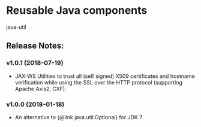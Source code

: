 # Reusable Java components
java-util

## Release Notes:

### v1.0.1 (2018-07-19)
* JAX-WS Utilities to trust all (self signed) X509 certificates and hostname verification while using the SSL over the HTTP protocol (supporting Apache Axis2, CXF).
### v1.0.0 (2018-01-18)
* An alternative to {@link java.util.Optional} for JDK 7

